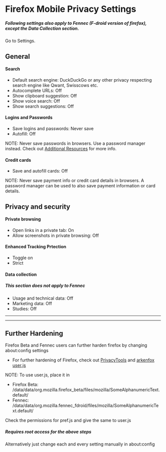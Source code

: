 # Firefox Mobile Privacy Settings

##### Following settings also apply to Fennec (F-droid version of firefox), except the Data Collection section.

Go to Settings.



## General

#### Search
- Default search engine: DuckDuckGo or any other privacy respecting search engine like Qwant, Swisscows etc.
- Autocomplete URLs: Off
- Show clipboard suggestion: Off
- Show voice search: Off
- Show search suggestions: Off

#### Logins and Passwords
- Save logins and passwords: Never save
- Autofill: Off

NOTE: Never save passwords in browsers. Use a password manager instead. Check out [Additional Resources](https://github.com/the-weird-aquarian/privacy-settings#additional-resources) for more info.

#### Credit cards
- Save and autofill cards: Off

NOTE: Never save payment info or credit card details in browsers. A password manager can be used to also save payment information or card details.



## Privacy and security

#### Private browsing
- Open links in a private tab: On
- Allow screenshots in private browsing: Off

#### Enhanced Tracking Prtection
- Toggle on
- Strict

#### Data collection
##### This section does not apply to Fennec
- Usage and technical data: Off
- Marketing data: Off
- Studies: Off



---
---



## Further Hardening

Firefox Beta and Fennec users can further harden firefox by changing about:config settings

- For further hardening of Firefox, check out [PrivacyTools](https://www.privacytools.io/browsers/#about_config) and [arkenfox user.js](https://github.com/arkenfox/user.js)

NOTE: To use user.js, place it in
- Firefox Beta: /data/data/org.mozilla.firefox_beta/files/mozilla/SomeAlphanumericText.default/
- Fennec: /data/data/org.mozilla.fennec_fdroid/files/mozilla/SomeAlphanumericText.default/

Check the permissions for pref.js and give the same to user.js

##### Requires root access for the above steps

Alternatively just change each and every setting manually in about:config

